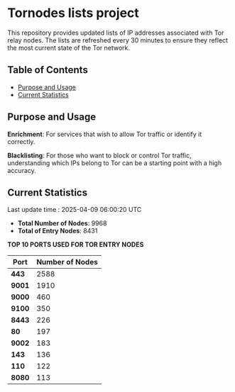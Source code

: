 # Tornodes lists project

This repository provides updated lists of IP addresses associated with Tor relay nodes. The lists are refreshed every 30 minutes to ensure they reflect the most current state of the Tor network.

## Table of Contents

- [Purpose and Usage](#purpose-and-usage)
- [Current Statistics](#current-statistics)


## Purpose and Usage

**Enrichment**: For services that wish to allow Tor traffic or identify it correctly.

**Blacklisting**: For those who want to block or control Tor traffic, understanding which IPs belong to Tor can be a starting point with a high accuracy.

## Current Statistics

Last update time : 2025-04-09 06:00:20 UTC

- **Total Number of Nodes**: 9968
- **Total of Entry Nodes**: 8431

**TOP 10 PORTS USED FOR TOR ENTRY NODES**

| **Port** | **Number of Nodes** |
|------|-----------------|
| **443**   | 2588  |
| **9001**   | 1910  |
| **9000**   | 460  |
| **9100**   | 350  |
| **8443**   | 226  |
| **80**   | 197  |
| **9002**   | 183  |
| **143**   | 136  |
| **110**   | 122  |
| **8080**   | 113  |

